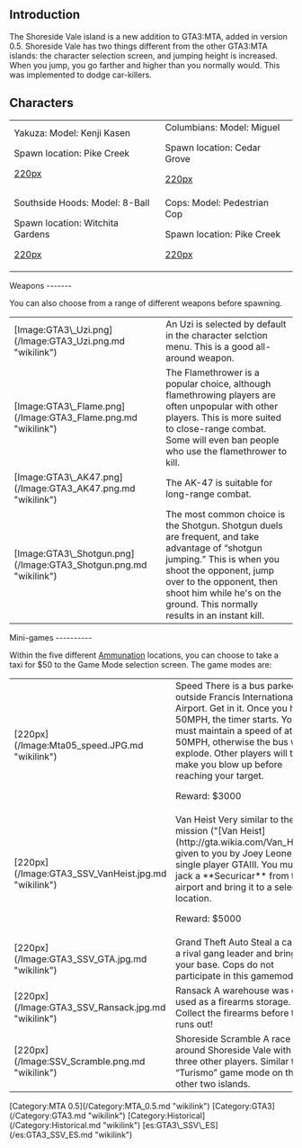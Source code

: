 Introduction
------------

The Shoreside Vale island is a new addition to GTA3:MTA, added in version 0.5. Shoreside Vale has two things different from the other GTA3:MTA islands: the character selection screen, and jumping height is increased. When you jump, you go farther and higher than you normally would. This was implemented to dodge car-killers.

Characters
----------

<center>
<table width="100%">
<tr>
<td>
Yakuza:  
Model: Kenji Kasen

Spawn location: Pike Creek

[220px](/Image:GTA3_SSV_YakuzaSpawn.jpg.md "wikilink")

</td>
<td>
Columbians:  
Model: Miguel

Spawn location: Cedar Grove

[220px](/Image:GTA3_SSV_ColumbianSpawn.jpg.md "wikilink")

</td>
</tr>
<tr>
<td>
Southside Hoods:  
Model: 8-Ball

Spawn location: Witchita Gardens

[220px](/Image:GTA3_SSV_HoodSpawn.jpg.md "wikilink")

</td>
<td>
Cops:  
Model: Pedestrian Cop

Spawn location: Pike Creek

[220px](/Image:GTA3_SSV_CopSpawn.jpg.md "wikilink")

</td>
</tr>
</table>
</center>
Weapons
-------

You can also choose from a range of different weapons before spawning.

<table>
<tr>
<td>
[Image:GTA3\_Uzi.png](/Image:GTA3_Uzi.png.md "wikilink")

</td>
<td>
An Uzi is selected by default in the character selction menu. This is a good all-around weapon.

</td>
</tr>
<tr>
<td>
[Image:GTA3\_Flame.png](/Image:GTA3_Flame.png.md "wikilink")

</td>
<td>
The Flamethrower is a popular choice, although flamethrowing players are often unpopular with other players. This is more suited to close-range combat. Some will even ban people who use the flamethrower to kill.

</td>
</tr>
<tr>
<td>
[Image:GTA3\_AK47.png](/Image:GTA3_AK47.png.md "wikilink")

</td>
<td>
The AK-47 is suitable for long-range combat.

</td>
</tr>
<tr>
<td>
[Image:GTA3\_Shotgun.png](/Image:GTA3_Shotgun.png.md "wikilink")

</td>
<td>
The most common choice is the Shotgun. Shotgun duels are frequent, and take advantage of “shotgun jumping.” This is when you shoot the opponent, jump over to the opponent, then shoot him while he's on the ground. This normally results in an instant kill.

</td>
</tr>
</table>
Mini-games
----------

Within the five different [Ammunation](/Ammunation.md "wikilink") locations, you can choose to take a taxi for $50 to the Game Mode selection screen. The game modes are:

<table>
<tr>
<td>
[220px](/Image:Mta05_speed.JPG.md "wikilink")

</td>
<td>
Speed  
There is a bus parked outside Francis International Airport. Get in it. Once you hit 50MPH, the timer starts. You must maintain a speed of at least 50MPH, otherwise the bus will explode. Other players will try to make you blow up before reaching your target.

Reward: $3000

</td>
</tr>
<tr>
<td>
[220px](/Image:GTA3_SSV_VanHeist.jpg.md "wikilink")

</td>
<td>
Van Heist  
Very similar to the mission ("[Van Heist](http://gta.wikia.com/Van_Heist)") given to you by Joey Leone in single player GTAIII. You must jack a **Securicar** from the airport and bring it to a selected location.

Reward: $5000

</td>
</tr>
<tr>
<td>
[220px](/Image:GTA3_SSV_GTA.jpg.md "wikilink")

</td>
<td>
Grand Theft Auto  
Steal a car from a rival gang leader and bring it to your base. Cops do not participate in this gamemode.

</td>
</tr>
<tr>
<td>
[220px](/Image:GTA3_SSV_Ransack.jpg.md "wikilink")

</td>
<td>
Ransack  
A warehouse was once used as a firearms storage. Collect the firearms before time runs out!

</td>
</tr>
<tr>
<td>
[220px](/Image:SSV_Scramble.png.md "wikilink")

</td>
<td>
Shoreside Scramble  
A race around Shoreside Vale with up to three other players. Similar to the “Turismo” game mode on the other two islands.

</td>
</tr>
</table>
[Category:MTA 0.5](/Category:MTA_0.5.md "wikilink") [Category:GTA3](/Category:GTA3.md "wikilink") [Category:Historical](/Category:Historical.md "wikilink") [es:GTA3\_SSV\_ES](/es:GTA3_SSV_ES.md "wikilink")
